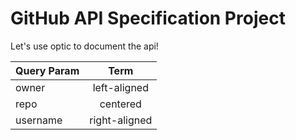 # GitHub API Specification Project


Let's use optic to document the api!


| Query Param   |    Term        |
|----------|:-------------:|
| owner |  left-aligned |
| repo |    centered   |
| username | right-aligned |